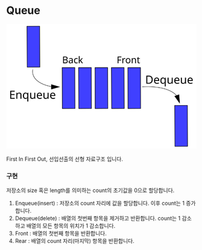 # Queue

![queue](../../image/Data_Queue.svg)

First In First Out, 선입선출의 선형 자료구조 입니다.

### 구현

저장소의 size 혹은 length를 의미하는 count의 초기값을 0으로 할당합니다.

1. Enqueue(insert) : 저장소의 count 자리에 값을 할당합니다. 이후 count는 1 증가 합니다.
2. Dequeue(delete) : 배열의 첫번째 항목을 제거하고 반환합니다. count는 1 감소하고 배열의 모든 항목의 위치가 1 감소합니다.
3. Front : 배열의 첫번째 항목을 반환합니다.
4. Rear : 배열의 count 자리(마지막) 항목을 반환합니다.

